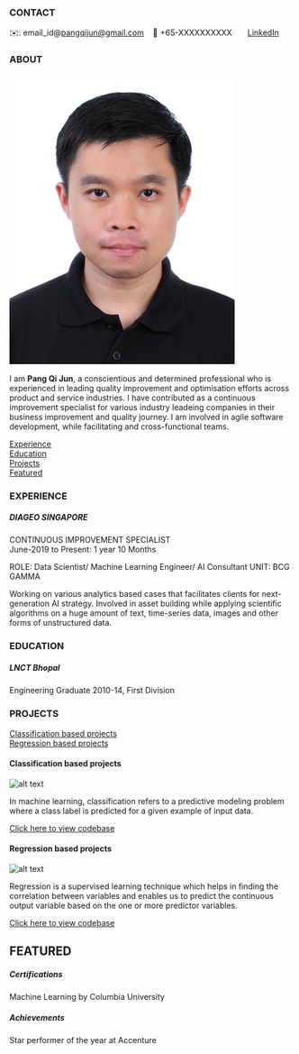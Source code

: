 <!-- CONTACT Section Starts -->
### CONTACT

<!-- Add your details -->
✉️: email_id@pangqijun@gmail.com 
&nbsp;&nbsp; 📲 +65-XXXXXXXXXX
&nbsp;&nbsp;&nbsp;&nbsp;&nbsp; [LinkedIn](https://www.linkedin.com/in/qi-jun-pang/) 

<!-- CONTACT Section Ends -->

<!-- ABOUT Section Starts -->
### ABOUT
<!-- Add link to your picture -->

![alt text](https://github.com/pangqj/Pang_Qi_Jun/blob/main/Pang%20Qi%20Jun_1.jpg?raw=true)

<!-- Add your details -->

I am __Pang Qi Jun__, a conscientious and determined professional who is experienced in leading quality improvement and optimisation efforts across product and service industries. I have contributed as a continuous improvement specialist for various industry leadeing companies in their business improvement and quality journey. I am involved in agile software development, while facilitating and cross-functional teams.


<!-- Add link to the sections -->
[Experience](#experience) <br>
[Education](#education) <br>
[Projects](#projects) <br>
[Featured](#featured) <br> 

<!-- ABOUT Section Ends -->

<!-- EXPERIENCE Section Starts -->
### EXPERIENCE
<!-- Add your details -->
##### DIAGEO SINGAPORE
CONTINUOUS IMPROVEMENT SPECIALIST<br>
June-2019 to Present: 1 year 10 Months

ROLE: Data Scientist/ Machine Learning Engineer/ AI Consultant
UNIT: BCG GAMMA

Working on various analytics based cases that facilitates clients for next-generation AI strategy. Involved in asset building while applying scientific algorithms on a huge amount of text, time-series data, images and other forms of unstructured data.

<!-- EXPERIENCE Section Ends -->

<!-- EDUCATION Section Starts -->
### EDUCATION
<!-- Add your details -->
##### LNCT Bhopal
Engineering Graduate 2010-14, First Division

<!-- EDUCATION Section Ends -->

<!-- PROJECTS Section Starts -->
### PROJECTS
<!-- Add your details -->

[Classification based projects](#classification-based-projects) <br>
[Regression based projects](#regression-based-projects) <br>

<!-- Add your details -->

#### Classification based projects
![alt text](https://raw.githubusercontent.com/krvishwesh54/Kumar-Vishwesh/main/images/Classification.png)

In machine learning, classification refers to a predictive modeling problem where a class label is predicted for a given example of input data.

[Click here to view codebase](https://github.com/krvishwesh54/DataScience_DeepLearning_MachineLearning/tree/master/Classification)

#### Regression based projects
![alt text](https://raw.githubusercontent.com/krvishwesh54/Kumar-Vishwesh/main/images/Regression.jpg)

Regression is a supervised learning technique which helps in finding the correlation between variables and enables us to predict the continuous output variable based on the one or more predictor variables.

[Click here to view codebase](https://github.com/krvishwesh54/DataScience_DeepLearning_MachineLearning/tree/master/Regression)

<!-- PROJECTS Section Ends -->

<!-- FEATURED Section Starts -->
## FEATURED
<!-- Add your details -->
##### Certifications
Machine Learning by Columbia University

##### Achievements
Star performer of the year at Accenture
<!-- FEATURED Section Ends -->
